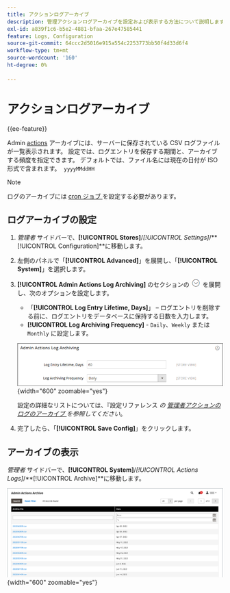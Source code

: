 ```yaml
---
title: アクションログアーカイブ
description: 管理アクションログアーカイブを設定および表示する方法について説明します。
exl-id: a839f1c6-b5e2-4881-bfaa-267e47585441
feature: Logs, Configuration
source-git-commit: 64ccc2d5016e915a554c2253773bb50f4d33d6f4
workflow-type: tm+mt
source-wordcount: '160'
ht-degree: 0%

---
```


# アクションログアーカイブ

{{ee-feature}}

Admin [actions](action-log.md) アーカイブには、サーバーに保存されている CSV ログファイルが一覧表示されます。 設定では、ログエントリを保存する期間と、アーカイブする頻度を指定できます。 デフォルトでは、ファイル名には現在の日付が ISO 形式で含まれます。  `yyyyMMddHH`

>[!NOTE]
>
>ログのアーカイブには [cron ジョブ ](cron.md) を設定する必要があります。

## ログアーカイブの設定

1. _管理者_ サイドバーで、**[!UICONTROL Stores]**/_[!UICONTROL Settings]_/**[!UICONTROL Configuration]**に移動します。

1. 左側のパネルで「**[!UICONTROL Advanced]**」を展開し、「**[!UICONTROL System]**」を選択します。

1. **[!UICONTROL Admin Actions Log Archiving]** のセクションの ![ 展開セレクター ](../assets/icon-display-expand.png) を展開し、次のオプションを設定します。

   - 「**[!UICONTROL Log Entry Lifetime, Days]**」 – ログエントリを削除する前に、ログエントリをデータベースに保持する日数を入力します。
   - **[!UICONTROL Log Archiving Frequency]** - `Daily`、`Weekly` または `Monthly` に設定します。

   ![ 詳細設定 – 管理アクションのログのアーカイブ ](../configuration-reference/advanced/assets/system-admin-actions-log-archiving.png){width="600" zoomable="yes"}

   設定の詳細なリストについては、『設定リファレンス _の [ 管理者アクションのログのアーカイブ ](../configuration-reference/advanced/system.md) を参照してください_。

1. 完了したら、「**[!UICONTROL Save Config]**」をクリックします。

## アーカイブの表示

_管理者_ サイドバーで、**[!UICONTROL System]**/_[!UICONTROL Actions Logs]_/**[!UICONTROL Archive]**に移動します。

![ アクションログアーカイブ ](./assets/action-log-archive.png){width="600" zoomable="yes"}
